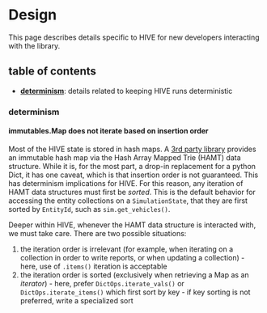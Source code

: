 # Design

This page describes details specific to HIVE for new developers interacting with the library.

## table of contents

- **[determinism](#determinism)**: details related to keeping HIVE runs deterministic

### determinism

#### immutables.Map does not iterate based on insertion order

Most of the HIVE state is stored in hash maps. A [3rd party library](https://github.com/MagicStack/immutables) provides an immutable hash map via the Hash Array Mapped Trie (HAMT) data structure. While it is, for the most part, a drop-in replacement for a python Dict, it has one caveat, which is that insertion order is not guaranteed. This has determinism implications for HIVE. For this reason, any iteration of HAMT data structures must first be _sorted_. This is the default behavior for accessing the entity collections on a `SimulationState`, that they are first sorted by `EntityId`, such as `sim.get_vehicles()`.

Deeper within HIVE, whenever the HAMT data structure is interacted with, we must take care. There are two possible situations:
  1. the iteration order is irrelevant (for example, when iterating on a collection in order to write reports, or when updating a collection)
    - here, use of `.items()` iteration is acceptable
  2. the iteration order is sorted (exclusively when retrieving a Map as an _iterator_)
    - here, prefer `DictOps.iterate_vals()` or `DictOps.iterate_items()` which first sort by key
    - if key sorting is not preferred, write a specialized sort 

